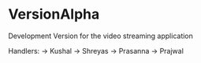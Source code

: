 # VersionAlpha
Development Version for the video streaming application

Handlers:
-> Kushal 
-> Shreyas
-> Prasanna
-> Prajwal
